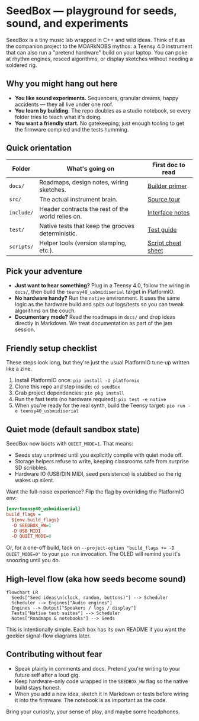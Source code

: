 # SeedBox — playground for seeds, sound, and experiments

SeedBox is a tiny music lab wrapped in C++ and wild ideas. Think of it as the
companion project to the MOARkNOBS mythos: a Teensy 4.0 instrument that can
also run a "pretend hardware" build on your laptop. You can poke at rhythm
engines, reseed algorithms, or display sketches without needing a soldered rig.

## Why you might hang out here

- **You like sound experiments.** Sequencers, granular dreams, happy accidents —
  they all live under one roof.
- **You learn by building.** The repo doubles as a studio notebook, so every
  folder tries to teach what it's doing.
- **You want a friendly start.** No gatekeeping; just enough tooling to get the
  firmware compiled and the tests humming.

## Quick orientation

| Folder | What's going on | First doc to read |
| --- | --- | --- |
| `docs/` | Roadmaps, design notes, wiring sketches. | [Builder primer](docs/builder_bootstrap.md) |
| `src/` | The actual instrument brain. | [Source tour](src/README.md) |
| `include/` | Header contracts the rest of the world relies on. | [Interface notes](include/README.md) |
| `test/` | Native tests that keep the grooves deterministic. | [Test guide](test/README.md) |
| `scripts/` | Helper tools (version stamping, etc.). | [Script cheat sheet](scripts/README.md) |

## Pick your adventure

- **Just want to hear something?** Plug in a Teensy 4.0, follow the wiring in
  `docs/`, then build the `teensy40_usbmidiserial` target in PlatformIO.
- **No hardware handy?** Run the `native` environment. It uses the same logic as
  the hardware build and spits out logs/tests so you can tweak algorithms on the
  couch.
- **Documentary mode?** Read the roadmaps in `docs/` and drop ideas directly in
  Markdown. We treat documentation as part of the jam session.

## Friendly setup checklist

These steps look long, but they're just the usual PlatformIO tune‑up written
like a zine.

1. Install PlatformIO once: `pip install -U platformio`
2. Clone this repo and step inside: `cd seedBox`
3. Grab project dependencies: `pio pkg install`
4. Run the fast tests (no hardware required): `pio test -e native`
5. When you're ready for the real synth, build the Teensy target:
   `pio run -e teensy40_usbmidiserial`

## Quiet mode (default sandbox state)

SeedBox now boots with `QUIET_MODE=1`. That means:

- Seeds stay unprimed until you explicitly compile with quiet mode off.
- Storage helpers refuse to write, keeping classrooms safe from surprise SD
  scribbles.
- Hardware IO (USB/DIN MIDI, seed persistence) is stubbed so the rig wakes up
  silent.

Want the full-noise experience? Flip the flag by overriding the PlatformIO env:

```ini
[env:teensy40_usbmidiserial]
build_flags =
  ${env.build_flags}
  -D SEEDBOX_HW=1
  -D USB_MIDI
  -D QUIET_MODE=0
```

Or, for a one-off build, tack on `--project-option "build_flags += -D QUIET_MODE=0"`
to your `pio run` invocation. The OLED will remind you it's snoozing until you
do.

## High-level flow (aka how seeds become sound)

```mermaid
flowchart LR
  Seeds["Seed ideas\n(clock, random, buttons)"] --> Scheduler
  Scheduler --> Engines["Audio engines"]
  Engines --> Output["Speakers / logs / display"]
  Tests["Native test suites"] --> Scheduler
  Notes["Roadmaps & notebooks"] --> Seeds
```

This is intentionally simple. Each box has its own README if you want the
geekier signal-flow diagrams later.

## Contributing without fear

- Speak plainly in comments and docs. Pretend you're writing to your future
  self after a loud gig.
- Keep hardware-only code wrapped in the `SEEDBOX_HW` flag so the native build
  stays honest.
- When you add a new idea, sketch it in Markdown or tests before wiring it into
  the firmware. The notebook is as important as the code.

Bring your curiosity, your sense of play, and maybe some headphones.
